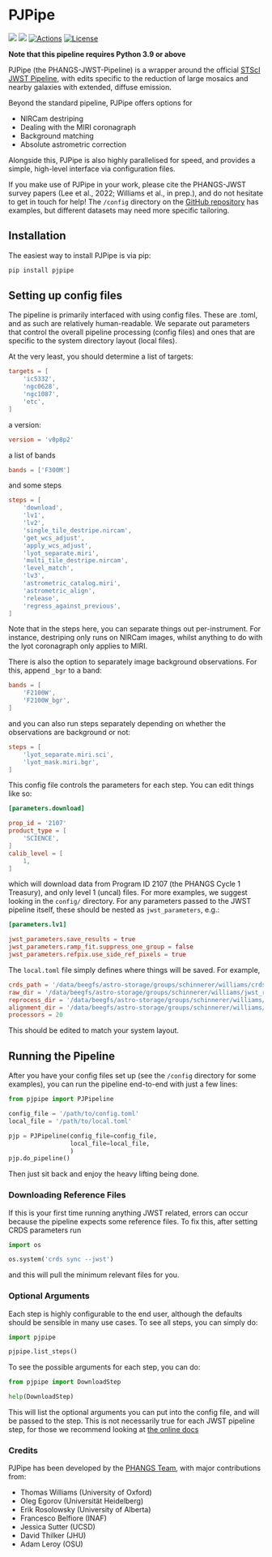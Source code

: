# PJPipe

[![](https://img.shields.io/pypi/v/pjpipe.svg?label=PyPI&style=flat-square)](https://pypi.org/pypi/pjpipe/)
[![](https://img.shields.io/pypi/pyversions/pjpipe.svg?label=Python&color=yellow&style=flat-square)](https://pypi.org/pypi/pjpipe/)
[![Actions](https://img.shields.io/github/actions/workflow/status/phangsTeam/pjpipe/build_test.yaml?branch=main)](https://github.com/phangsTeam/pjpipe/actions)
[![License](https://img.shields.io/badge/license-GNUv3-blue.svg?label=License&style=flat-square)](LICENSE)

**Note that this pipeline requires Python 3.9 or above**

PJPipe (the PHANGS-JWST-Pipeline) is a wrapper around the official 
[STScI JWST Pipeline](https://github.com/spacetelescope/jwst), with 
edits specific to the reduction of large mosaics and nearby galaxies
with extended, diffuse emission.

Beyond the standard pipeline, PJPipe offers options for 

* NIRCam destriping
* Dealing with the MIRI coronagraph
* Background matching
* Absolute astrometric correction

Alongside this, PJPipe is also highly parallelised for speed, and provides
a simple, high-level interface via configuration files.

If you make use of PJPipe in your work, please cite the PHANGS-JWST survey 
papers (Lee et al., 2022; Williams et al., in prep.), and do not hesitate to
get in touch for help! The `/config` directory on the 
[GitHub repository](https://github.com/phangsTeam/pjpipe) has examples, 
but different datasets may need more specific tailoring.

## Installation

The easiest way to install PJPipe is via pip: 

```bash
pip install pjpipe
```

## Setting up config files

The pipeline is primarily interfaced with using config files. These are .toml,
and as such are relatively human-readable. We separate out parameters that
control the overall pipeline processing (config files) and ones that are 
specific to the system directory layout (local files).

At the very least, you should determine a list of targets:
```toml
targets = [
    'ic5332',
    'ngc0628',
    'ngc1087',
    'etc',
]
```
a version:
```toml
version = 'v0p8p2'
```
a list of bands
```toml
bands = ['F300M']
```
and some steps
```toml
steps = [
    'download',
    'lv1',
    'lv2',
    'single_tile_destripe.nircam',
    'get_wcs_adjust',
    'apply_wcs_adjust',
    'lyot_separate.miri',
    'multi_tile_destripe.nircam',
    'level_match',
    'lv3',
    'astrometric_catalog.miri',
    'astrometric_align',
    'release',
    'regress_against_previous',
]
```
Note that in the steps here, you can separate things out per-instrument.
For instance, destriping only runs on NIRCam images, whilst anything to
do with the lyot coronagraph only applies to MIRI.

There is also the option to separately image background observations. For 
this, append `_bgr` to a band:
```toml
bands = [
    'F2100W',
    'F2100W_bgr',
]
```
and you can also run steps separately depending on whether the observations
are background or not:
```toml
steps = [
    'lyot_separate.miri.sci',
    'lyot_mask.miri.bgr',
]
```

This config file controls the parameters for each step. You can edit 
things like so:
```toml
[parameters.download]

prop_id = '2107'
product_type = [
    'SCIENCE',
]
calib_level = [
    1,
]
```
which will download data from Program ID 2107 (the PHANGS Cycle 1 Treasury),
and only level 1 (uncal) files. For more examples, we suggest looking in the 
`config/` directory. For any parameters passed to the JWST pipeline itself,
these should be nested as `jwst_parameters`, e.g.:
```toml
[parameters.lv1]

jwst_parameters.save_results = true
jwst_parameters.ramp_fit.suppress_one_group = false
jwst_parameters.refpix.use_side_ref_pixels = true
```

The `local.toml` file simply defines where things will be saved. For example,
```toml
crds_path = '/data/beegfs/astro-storage/groups/schinnerer/williams/crds/'
raw_dir = '/data/beegfs/astro-storage/groups/schinnerer/williams/jwst_raw/archive_20230711/'
reprocess_dir = '/data/beegfs/astro-storage/groups/schinnerer/williams/jwst_phangs_reprocessed/'
alignment_dir = '/data/beegfs/astro-storage/groups/schinnerer/williams/jwst_scripts/examples/2107/alignment/'
processors = 20
```
This should be edited to match your system layout.


## Running the Pipeline

After you have your config files set up (see the `/config` directory for some examples),
you can run the pipeline end-to-end with just a few lines:

```python
from pjpipe import PJPipeline

config_file = '/path/to/config.toml'
local_file = '/path/to/local.toml'

pjp = PJPipeline(config_file=config_file,
                 local_file=local_file,
                 )
pjp.do_pipeline()
```

Then just sit back and enjoy the heavy lifting being done.

### Downloading Reference Files

If this is your first time running anything JWST related, errors can
occur because the pipeline expects some reference files. To fix this,
after setting CRDS parameters run
```python
import os

os.system('crds sync --jwst')
```
and this will pull the minimum relevant files for you.

### Optional Arguments

Each step is highly configurable to the end user, although the defaults should be 
sensible in many use cases. To see all steps, you can simply do:
```python
import pjpipe

pjpipe.list_steps()
```
To see the possible arguments for each step, you can do:
```python
from pjpipe import DownloadStep

help(DownloadStep)
```

This will list the optional arguments you can put into the config file, 
and will be passed to the step. This is not necessarily true for each
JWST pipeline step, for those we recommend looking at 
[the online docs](https://jwst-pipeline.readthedocs.io/en/latest/jwst/pipeline/main.html#pipelines)

### Credits

PJPipe has been developed by the [PHANGS Team](phangs.org), with major contributions from:

* Thomas Williams (University of Oxford)
* Oleg Egorov (Universität Heidelberg)
* Erik Rosolowsky (University of Alberta)
* Francesco Belfiore (INAF)
* Jessica Sutter (UCSD)
* David Thilker (JHU)
* Adam Leroy (OSU)
